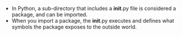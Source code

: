 * In Python, a sub-directory that includes a __init__.py
file is considered a package, and can be imported.
* When you import a package, the __init__.py
executes and defines what symbols the package exposes to the outside world.
